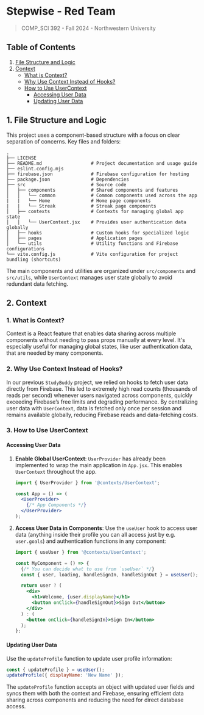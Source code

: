 # Stepwise - Red Team

> COMP_SCI 392 - Fall 2024 - Northwestern University

## Table of Contents

1. [File Structure and Logic](#1-file-structure-and-logic)
2. [Context](#2-context)
   - [What is Context?](#1-what-is-context)
   - [Why Use Context Instead of Hooks?](#2-why-use-context-instead-of-hooks)
   - [How to Use UserContext](#3-how-to-use-usercontext)
     - [Accessing User Data](#accessing-user-data)
     - [Updating User Data](#updating-user-data)

## 1. File Structure and Logic

This project uses a component-based structure with a focus on clear separation of concerns. Key files and folders:

```
.
├── LICENSE
├── README.md                  # Project documentation and usage guide
├── eslint.config.mjs
├── firebase.json              # Firebase configuration for hosting
├── package.json               # Dependencies
├── src                        # Source code
│   ├── components             # Shared components and features
│   │   └── common             # Common components used across the app
|   |   └── Home               # Home page components
|   |   └── Streak             # Streak page components
│   ├── contexts               # Contexts for managing global app state
│   │   └── UserContext.jsx    # Provides user authentication data globally
│   ├── hooks                  # Custom hooks for specialized logic
│   ├── pages                  # Application pages
│   └── utils                  # Utility functions and Firebase configurations
└── vite.config.js             # Vite configuration for project bundling (shortcuts)
```

The main components and utilities are organized under `src/components` and `src/utils`, while `UserContext` manages user state globally to avoid redundant data fetching.

## 2. Context

### 1. What is Context?

Context is a React feature that enables data sharing across multiple components without needing to pass props manually at every level. It's especially useful for managing global states, like user authentication data, that are needed by many components.

### 2. Why Use Context Instead of Hooks?

In our previous `StudyBuddy` project, we relied on hooks to fetch user data directly from Firebase. This led to extremely high read counts (thousands of reads per second) whenever users navigated across components, quickly exceeding Firebase’s free limits and degrading performance. By centralizing user data with `UserContext`, data is fetched only once per session and remains available globally, reducing Firebase reads and data-fetching costs.

### 3. How to Use UserContext

#### Accessing User Data

1. **Enable Global UserContext**: `UserProvider` has already been implemented to wrap the main application in `App.jsx`. This enables `UserContext` throughout the app.

   ```jsx
   import { UserProvider } from '@contexts/UserContext';

   const App = () => (
     <UserProvider>
       {/* App Components */}
     </UserProvider>
   );
   ```

2. **Access User Data in Components**: Use the `useUser` hook to access user data (anything inside their profile you can all access just by e.g. `user.goals`) and authentication functions in any component:

   ```jsx
   import { useUser } from '@contexts/UserContext';
   
   const MyComponent = () => {
     {/* You can decide what to use from `useUser` */}
     const { user, loading, handleSignIn, handleSignOut } = useUser();
   
     return user ? (
       <div>
         <h1>Welcome, {user.displayName}</h1>
         <button onClick={handleSignOut}>Sign Out</button>
       </div>
     ) : (
       <button onClick={handleSignIn}>Sign In</button>
     );
   };
   ```

#### Updating User Data

Use the `updateProfile` function to update user profile information:

   ```jsx
   const { updateProfile } = useUser();
   updateProfile({ displayName: 'New Name' });
   ```

The `updateProfile` function accepts an object with updated user fields and syncs them with both the context and Firebase, ensuring efficient data sharing across components and reducing the need for direct database access.
